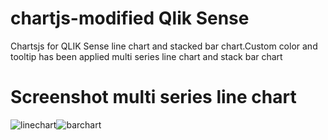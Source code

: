 # chartjs-modified Qlik Sense
Chartsjs for QLIK Sense line chart and stacked bar chart.Custom color and tooltip has been applied multi series line chart and stack bar chart
# Screenshot multi series line chart
![linechart](https://user-images.githubusercontent.com/8441473/55382311-fc439200-5542-11e9-8613-a3d05eb77cc2.PNG)![barchart](https://user-images.githubusercontent.com/8441473/58073468-40a4f300-7bc0-11e9-98b6-a392d9acc9bc.PNG)
